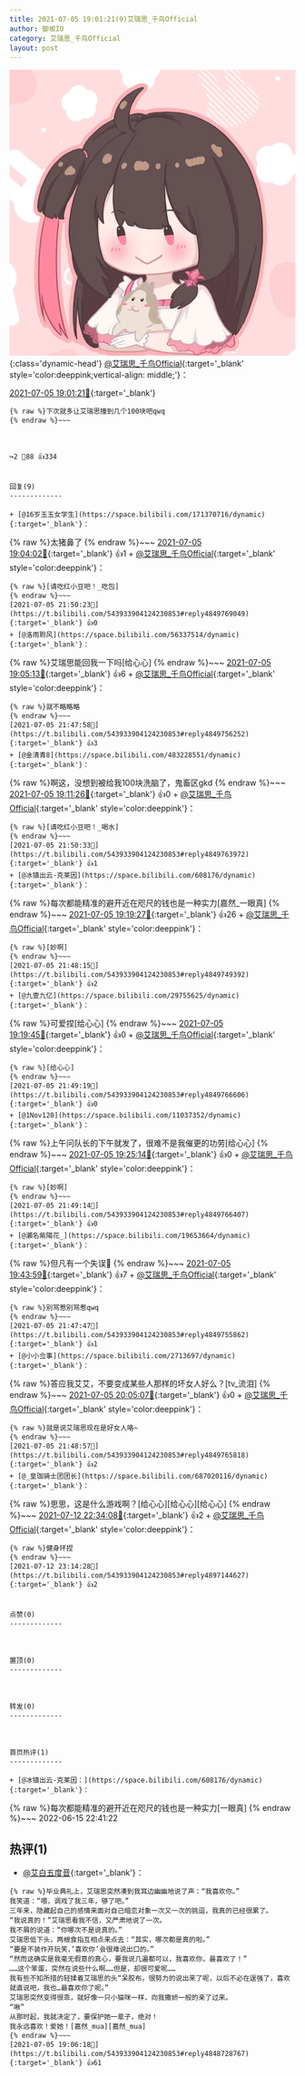```yaml
---
title: 2021-07-05 19:01:21(9)艾瑞思_千鸟Official
author: 御坂IO
category: 艾瑞思_千鸟Official
layout: post
---
```


![img](/images/7e08840c56f251de28bdf766b647bd5fe9a5d50a.jpg){:class='dynamic-head'}
[@艾瑞思_千鸟Official](https://space.bilibili.com/1090010845/dynamic){:target='_blank' style='color:deeppink;vertical-align: middle;'}：

[2021-07-05 19:01:21🔗](https://t.bilibili.com/543933904124230853){:target='_blank'}

~~~
{% raw %}下次就多让艾瑞思撞到几个100块吧qwq
{% endraw %}~~~



↪️2 💬88 👍334


回复(9)
-------------

+ [@16岁玉玉女学生](https://space.bilibili.com/171370716/dynamic){:target='_blank'}：
~~~
{% raw %}太猪鼻了
{% endraw %}~~~
[2021-07-05 19:04:02🔗](https://t.bilibili.com/543933904124230853#reply4848713967){:target='_blank'} 👍1
    + [@艾瑞思_千鸟Official](https://space.bilibili.com/1090010845/dynamic){:target='_blank' style='color:deeppink'}：
~~~
{% raw %}[请吃红小豆吧！_吃包]
{% endraw %}~~~
[2021-07-05 21:50:23🔗](https://t.bilibili.com/543933904124230853#reply4849769049){:target='_blank'} 👍0
+ [@洛雨聆风](https://space.bilibili.com/56337514/dynamic){:target='_blank'}：
~~~
{% raw %}艾瑞思能回我一下吗[给心心]
{% endraw %}~~~
[2021-07-05 19:05:13🔗](https://t.bilibili.com/543933904124230853#reply4848719998){:target='_blank'} 👍6
    + [@艾瑞思_千鸟Official](https://space.bilibili.com/1090010845/dynamic){:target='_blank' style='color:deeppink'}：
~~~
{% raw %}就不略略略
{% endraw %}~~~
[2021-07-05 21:47:58🔗](https://t.bilibili.com/543933904124230853#reply4849756252){:target='_blank'} 👍3
+ [@金清青8](https://space.bilibili.com/483228551/dynamic){:target='_blank'}：
~~~
{% raw %}啊这，没想到被给我100块洗脑了，鬼畜区gkd
{% endraw %}~~~
[2021-07-05 19:11:26🔗](https://t.bilibili.com/543933904124230853#reply4848765847){:target='_blank'} 👍0
    + [@艾瑞思_千鸟Official](https://space.bilibili.com/1090010845/dynamic){:target='_blank' style='color:deeppink'}：
~~~
{% raw %}[请吃红小豆吧！_喝水]
{% endraw %}~~~
[2021-07-05 21:50:33🔗](https://t.bilibili.com/543933904124230853#reply4849763972){:target='_blank'} 👍1
+ [@冰镇出云-克莱因](https://space.bilibili.com/608176/dynamic){:target='_blank'}：
~~~
{% raw %}每次都能精准的避开近在咫尺的钱也是一种实力[嘉然_一眼真]
{% endraw %}~~~
[2021-07-05 19:19:27🔗](https://t.bilibili.com/543933904124230853#reply4848812734){:target='_blank'} 👍26
    + [@艾瑞思_千鸟Official](https://space.bilibili.com/1090010845/dynamic){:target='_blank' style='color:deeppink'}：
~~~
{% raw %}[妙啊]
{% endraw %}~~~
[2021-07-05 21:48:15🔗](https://t.bilibili.com/543933904124230853#reply4849749392){:target='_blank'} 👍2
+ [@九壹九亿](https://space.bilibili.com/29755625/dynamic){:target='_blank'}：
~~~
{% raw %}可爱捏[给心心]
{% endraw %}~~~
[2021-07-05 19:19:45🔗](https://t.bilibili.com/543933904124230853#reply4848820538){:target='_blank'} 👍0
    + [@艾瑞思_千鸟Official](https://space.bilibili.com/1090010845/dynamic){:target='_blank' style='color:deeppink'}：
~~~
{% raw %}[给心心]
{% endraw %}~~~
[2021-07-05 21:49:19🔗](https://t.bilibili.com/543933904124230853#reply4849766606){:target='_blank'} 👍0
+ [@1Nov120](https://space.bilibili.com/11037352/dynamic){:target='_blank'}：
~~~
{% raw %}上午问队长的下午就发了，很难不是我催更的功劳[给心心]
{% endraw %}~~~
[2021-07-05 19:25:14🔗](https://t.bilibili.com/543933904124230853#reply4848847221){:target='_blank'} 👍0
    + [@艾瑞思_千鸟Official](https://space.bilibili.com/1090010845/dynamic){:target='_blank' style='color:deeppink'}：
~~~
{% raw %}[妙啊]
{% endraw %}~~~
[2021-07-05 21:49:14🔗](https://t.bilibili.com/543933904124230853#reply4849766407){:target='_blank'} 👍0
+ [@瀬名紫陽花_](https://space.bilibili.com/19653664/dynamic){:target='_blank'}：
~~~
{% raw %}但凡有一个失误🤧
{% endraw %}~~~
[2021-07-05 19:43:59🔗](https://t.bilibili.com/543933904124230853#reply4848964721){:target='_blank'} 👍7
    + [@艾瑞思_千鸟Official](https://space.bilibili.com/1090010845/dynamic){:target='_blank' style='color:deeppink'}：
~~~
{% raw %}别骂惹别骂惹qwq
{% endraw %}~~~
[2021-07-05 21:47:47🔗](https://t.bilibili.com/543933904124230853#reply4849755862){:target='_blank'} 👍1
+ [@小小佥事](https://space.bilibili.com/2713697/dynamic){:target='_blank'}：
~~~
{% raw %}答应我艾艾，不要变成某些人那样的坏女人好么？[tv_流泪]
{% endraw %}~~~
[2021-07-05 20:05:07🔗](https://t.bilibili.com/543933904124230853#reply4849115314){:target='_blank'} 👍0
    + [@艾瑞思_千鸟Official](https://space.bilibili.com/1090010845/dynamic){:target='_blank' style='color:deeppink'}：
~~~
{% raw %}就是说艾瑞思现在是好女人咯~
{% endraw %}~~~
[2021-07-05 21:48:57🔗](https://t.bilibili.com/543933904124230853#reply4849765818){:target='_blank'} 👍2
+ [@_皇珈骑士团团长](https://space.bilibili.com/687020116/dynamic){:target='_blank'}：
~~~
{% raw %}思思，这是什么游戏啊？[给心心][给心心][给心心]
{% endraw %}~~~
[2021-07-12 22:34:08🔗](https://t.bilibili.com/543933904124230853#reply4896818465){:target='_blank'} 👍2
    + [@艾瑞思_千鸟Official](https://space.bilibili.com/1090010845/dynamic){:target='_blank' style='color:deeppink'}：
~~~
{% raw %}健身环捏
{% endraw %}~~~
[2021-07-12 23:14:28🔗](https://t.bilibili.com/543933904124230853#reply4897144627){:target='_blank'} 👍2


点赞(0)
-------------



置顶(0)
-------------



转发(0)
-------------



首页热评(1)
-------------

+ [@冰镇出云-克莱因：](https://space.bilibili.com/608176/dynamic){:target='_blank'}：
~~~
{% raw %}每次都能精准的避开近在咫尺的钱也是一种实力[一眼真]
{% endraw %}~~~
2022-06-15 22:41:22


热评(1)
-------------

+ [@艾白五度音](https://space.bilibili.com/35291639/dynamic){:target='_blank'}：
~~~
{% raw %}毕业典礼上，艾瑞思突然凑到我耳边幽幽地说了声：“我喜欢你。”
我笑道：“喂，调戏了我三年，够了吧。”
三年来，隐藏起自己的感情来面对自己暗恋对象一次又一次的挑逗，我真的已经很累了。
“我说真的！”艾瑞思看我不信，又严肃地说了一次。
我不屑的说道：“你哪次不是说真的。”
艾瑞思低下头，两根食指互相点来点去：“其实，哪次都是真的啦。”
“要是不装作开玩笑，’喜欢你’会很难说出口的。”
“然而这确实是我毫无假意的真心，要我说几遍都可以，我喜欢你，最喜欢了！”
……这个笨蛋，突然在说些什么啊……但是，却很可爱呢……
我有些不知所措的轻揉着艾瑞思的头“呆胶布，很努力的说出来了呢，以后不必在逞强了，喜欢就直说吧，我也…最喜欢你了呢。”
艾瑞思突然变得很乖，就好像一只小猫咪一样，向我撒娇一般的亲了过来。
“啾”
从那时起，我就决定了，要保护她一辈子，绝对！
我永远喜欢！爱她！[嘉然_mua][嘉然_mua]
{% endraw %}~~~
[2021-07-05 19:06:18🔗](https://t.bilibili.com/543933904124230853#reply4848728767){:target='_blank'} 👍61


